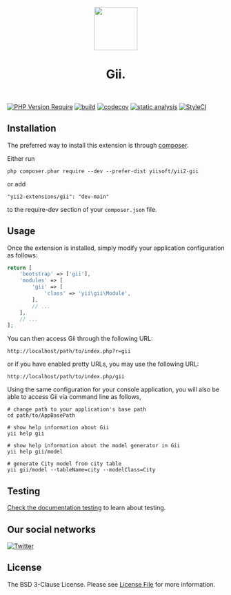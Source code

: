 <p align="center">
    <a href="https://github.com/yii2-extensions/gii" target="_blank">
        <img src="https://www.yiiframework.com/image/yii_logo_light.svg" height="100px;">
    </a>
    <h1 align="center">Gii.</h1>
    <br>
</p>

[![PHP Version Require](http://poser.pugx.org/yii2-extensions/gii/require/php)](https://packagist.org/packages/yii2-extensions/gii)
[![build](https://github.com/yii2-extensions/gii/actions/workflows/build.yml/badge.svg)](https://github.com/yii2-extensions/gii/actions/workflows/build.yml)
[![codecov](https://codecov.io/gh/yii2-extensions/gii/branch/main/graph/badge.svg?token=MF0XUGVLYC)](https://codecov.io/gh/yii2-extensions/gii)
[![static analysis](https://github.com/yii2-extensions/gii/actions/workflows/static.yml/badge.svg)](https://github.com/yii2-extensions/gii/actions/workflows/static.yml)
[![StyleCI](https://github.styleci.io/repos/698621511/shield?branch=main)](https://github.styleci.io/repos/698621511?branch=main)

## Installation

The preferred way to install this extension is through [composer](https://getcomposer.org/download/).

Either run

```
php composer.phar require --dev --prefer-dist yiisoft/yii2-gii
```

or add

```
"yii2-extensions/gii": "dev-main"
```

to the require-dev section of your `composer.json` file.

## Usage

Once the extension is installed, simply modify your application configuration as follows:

```php
return [
    'bootstrap' => ['gii'],
    'modules' => [
        'gii' => [
            'class' => 'yii\gii\Module',
        ],
        // ...
    ],
    // ...
];
```

You can then access Gii through the following URL:

```
http://localhost/path/to/index.php?r=gii
```

or if you have enabled pretty URLs, you may use the following URL:

```
http://localhost/path/to/index.php/gii
```

Using the same configuration for your console application, you will also be able to access Gii via
command line as follows,

```
# change path to your application's base path
cd path/to/AppBasePath

# show help information about Gii
yii help gii

# show help information about the model generator in Gii
yii help gii/model

# generate City model from city table
yii gii/model --tableName=city --modelClass=City
```

## Testing

[Check the documentation testing](/docs/testing.md) to learn about testing.

## Our social networks

[![Twitter](https://img.shields.io/badge/twitter-follow-1DA1F2?logo=twitter&logoColor=1DA1F2&labelColor=555555?style=flat)](https://twitter.com/Terabytesoftw)

## License

The BSD 3-Clause License. Please see [License File](LICENSE.md) for more information.

